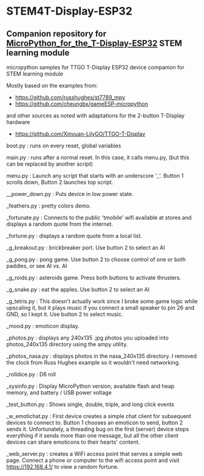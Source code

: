 # STEM4T-Display-ESP32
Companion repository for [MicroPython_for_the_T-Display-ESP32](https://tinyurl.com/y78ymcmz) STEM learning module
---
micropython samples for TTGO T-Display ESP32 device companion for STEM learning module

Mostly based on the examples from: 
* https://github.com/russhughes/st7789_mpy 
* https://github.com/cheungbx/gameESP-micropython

and other sources as noted with adaptations for the 2-button T-Display hardware
* https://github.com/Xinyuan-LilyGO/TTGO-T-Display



boot.py  :  runs on every reset, global variables

main.py  :  runs after a normal reset.  In this case, it calls menu.py, (but this can be replaced by another script)

menu.py  :  Launch any script that starts with an underscore '_'.  Button 1 scrolls down, Button 2 launches top script.

__power_down.py : Puts device in low power state.

_feathers.py : pretty colors demo.

_fortunate.py : Connects to the public 'tmobile' wifi available at stores and displays a random quote from the internet.

_fortune.py : displays a random quote from a local list.

_g_breakout.py : brickbreaker port.  Use button 2 to select an AI

_g_pong.py : pong game.  Use button 2 to choose control of one or both paddles, or see AI vs. AI

_g_roids.py : asteroids game.  Press both buttons to activate thrusters.

_g_snake.py : eat the apples.  Use button 2 to select an AI 

_g_tetris.py : This doesn't actually work since I broke some game logic while upscaling it, but it plays music if you connect a small speaker to pin 26 and GND, so I kept it.  Use button 2 to select music.

_mood.py : emoticon display.

_photos.py : displays any 240x135 .jpg photos you uploaded into photos_240x135 directory using the ampy utility.

_photos_nasa.py : displays photos in the nasa_240x135 directory. I removed the clock from Russ Hughes example so it wouldn't need networking.

_rolldice.py : D6 roll

_sysinfo.py : Display MicroPython version, available flash and heap memory, and battery / USB power voltage

_test_button.py : Shows single, double, triple, and long click events

_w_emotichat.py : First device creates a simple chat client for subsequent devices to connect to.  Button 1 chooses an emoticon to send, button 2 sends it.  Unfortunately, a threading bug on the first (server) device stops everything if it sends more than one message, but all the other client devices can share emoticons to their hearts' content.

_web_server.py : creates a WiFi access point that serves a simple web page.  Connect a phone or computer to the wifi access point and visit https://192.168.4.1/ to view a random fortune.
